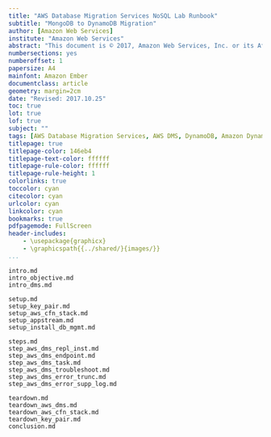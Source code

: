 ```yaml
---
title: "AWS Database Migration Services NoSQL Lab Runbook"
subtitle: "MongoDB to DynamoDB Migration"
author: [Amazon Web Services]
institute: "Amazon Web Services"
abstract: "This document is © 2017, Amazon Web Services, Inc. or its Affiliates. All rights reserved."
numbersections: yes
numberoffset: 1
papersize: A4
mainfont: Amazon Ember
documentclass: article
geometry: margin=2cm
date: "Revised: 2017.10.25"
toc: true
lot: true
lof: true
subject: ""
tags: [AWS Database Migration Services, AWS DMS, DynamoDB, Amazon DynamoDB, MongoDB, NoSQL]
titlepage: true
titlepage-color: 146eb4
titlepage-text-color: ffffff
titlepage-rule-color: ffffff
titlepage-rule-height: 1
colorlinks: true
toccolor: cyan
citecolor: cyan
urlcolor: cyan
linkcolor: cyan
bookmarks: true
pdfpagemode: FullScreen
header-includes:
    - \usepackage{graphicx}
    - \graphicspath{{../shared/}{images/}}
...
```


```include
intro.md
intro_objective.md
intro_dms.md
```

```include
setup.md
setup_key_pair.md
setup_aws_cfn_stack.md
setup_appstream.md
setup_install_db_mgmt.md
```

```include
steps.md
step_aws_dms_repl_inst.md
step_aws_dms_endpoint.md
step_aws_dms_task.md
step_aws_dms_troubleshoot.md
step_aws_dms_error_trunc.md
step_aws_dms_error_supp_log.md
```

```include
teardown.md
teardown_aws_dms.md
teardown_aws_cfn_stack.md
teardown_key_pair.md
conclusion.md
```